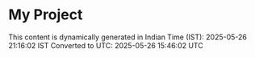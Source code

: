 # My Project

This content is dynamically generated in Indian Time (IST): 2025-05-26 21:16:02 IST
Converted to UTC: 2025-05-26 15:46:02 UTC

